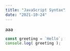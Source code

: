 ```yaml
---
title: "JavaScript Syntax"
date: "2021-10-24"
---
```


aaa
```javascript:title=hoge.js
const greeting = `Hello`;
console.log( greeting );
```
